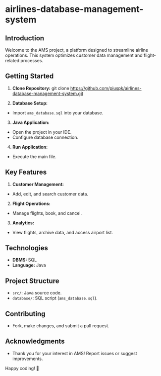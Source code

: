 ﻿# airlines-database-management-system

## Introduction
Welcome to the AMS project, a platform designed to streamline airline operations. This system optimizes customer data management and flight-related processes.

## Getting Started
1. **Clone Repository:**
   git clone https://github.com/piuspk/airlines-database-management-system.git

2. **Database Setup:**
- Import `ams_database.sql` into your database.

3. **Java Application:**
- Open the project in your IDE.
- Configure database connection.

4. **Run Application:**
- Execute the main file.

## Key Features
1. **Customer Management:**
- Add, edit, and search customer data.

2. **Flight Operations:**
- Manage flights, book, and cancel.

3. **Analytics:**
- View flights, archive data, and access airport list.

## Technologies
- **DBMS:** SQL
- **Language:** Java

## Project Structure
- `src/`: Java source code.
- `database/`: SQL script (`ams_database.sql`).

## Contributing
- Fork, make changes, and submit a pull request.

## Acknowledgments
- Thank you for your interest in AMS! Report issues or suggest improvements.

Happy coding! 🚀
